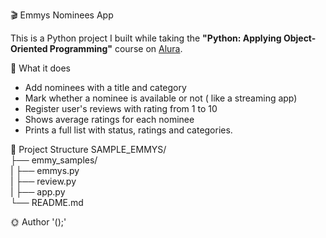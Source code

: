 🎬 Emmys Nominees App

This is a Python project I built while taking the **"Python: Applying Object-Oriented Programming"** course on [Alura](https://www.alura.com.br/).

🎥 What it does

- Add nominees with a title and category
- Mark whether a nominee is available or not ( like a streaming app)
- Register user's reviews with rating from 1 to 10
- Shows average ratings for each nominee
- Prints a full list with status, ratings and categories. 

📁 Project Structure
SAMPLE_EMMYS/  
├── emmy_samples/  
|    ├── emmys.py  
|    ├── review.py  
|    ├── app.py  
└── README.md  

🌞 Author
'<FGP>();' 
